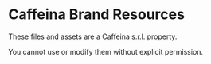 Caffeina Brand Resources
==============


These files and assets are a Caffeina s.r.l. property.

You cannot use or modify them without explicit permission.
